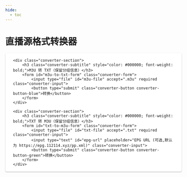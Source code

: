 ```yaml
---
hide:
  - toc
---
```


# 直播源格式转换器

<style>
/* 转换器容器的样式 */
.converter-container {
    background-color: #ffffff; /* 设置白色背景 */
    padding: 0.1rem 1.5rem; /* 设置内边距,上下0.1rem,左右1.5rem */
    border-radius: 4px; /* 添加圆角效果 */
    width: 100%; /* 设置宽度为100% */
    max-width: 100%; /* 确保不超过父容器宽度 */
    margin: 0.1rem 0; /* 上下外边距为1rem,左右为0 */
    box-shadow: 0 1px 3px rgba(0, 0, 0, 0.12), 0 1px 2px rgba(0, 0, 0, 0.24); /* 添加阴影效果 */
}

/* 转换器标题样式 */
.converter-title {
    font-size: 0.5rem; /* 设置字体大小 */
    font-weight: 500; /* 设置字体粗细 */
    margin-bottom: 1.5rem; /* 设置下外边距 */
    color: #3f51b5; /* 设置文字颜色为蓝色 */
}

/* 转换器各部分的样式 */
.converter-section {
    margin-bottom: 1rem; /* 设置下外边距,保持各部分之间的间距 */
}

/* 第一个部分的特殊样式 */
.converter-section:first-child {
    margin-top: -0.5rem; /* 为第一个部分添加负的上边距,减少顶部空间 */
}

/* 副标题样式 */
.converter-subtitle {
    font-size: 1.1rem; /* 设置字体大小 */
    font-weight: 500; /* 设置字体粗细 */
    margin-bottom: 0.75rem; /* 设置下外边距,减少副标题和表单之间的间距 */
    color: #424242; /* 设置文字颜色为深灰色 */
}

/* 表单样式 */
.converter-form {
    display: flex; /* 使用弹性布局 */
    flex-direction: column; /* 设置主轴方向为垂直 */
    gap: 0.75rem; /* 设置表单元素之间的间距 */
}

/* 输入框样式 */
.converter-input {
    width: 100%; /* 设置宽度为100% */
    padding: 0.6rem; /* 设置内边距 */
    border: 1px solid #e0e0e0; /* 设置边框样式 */
    border-radius: 4px; /* 添加圆角效果 */
    font-size: 0.9rem; /* 设置字体大小 */
    transition: border-color 0.2s; /* 添加边框颜色变化的过渡效果 */
}

/* 输入框焦点样式 */
.converter-input:focus {
    outline: none; /* 移除默认的焦点轮廓 */
    border-color: #3f51b5; /* 设置焦点时的边框颜色 */
}

/* 按钮通用样式 */
.converter-button {
    width: 100%; /* 设置宽度为100% */
    padding: 0.6rem; /* 设置内边距 */
    color: white; /* 设置文字颜色为白色 */
    border: none; /* 移除边框 */
    border-radius: 4px; /* 添加圆角效果 */
    font-size: 0.9rem; /* 设置字体大小 */
    font-weight: 500; /* 设置字体粗细 */
    cursor: pointer; /* 设置鼠标悬停时的光标样式 */
    transition: background-color 0.2s; /* 添加背景颜色变化的过渡效果 */
    margin-top: 0.25rem; /* 设置上外边距,减少按钮上方的额外间距 */
}

/* 蓝色按钮样式 */
.converter-button-blue {
    background-color: #3b82f6; /* 设置背景颜色为蓝色 */
}

/* 蓝色按钮悬停样式 */
.converter-button-blue:hover {
    background-color: #2563eb; /* 设置悬停时的背景颜色为深蓝色 */
}

/* 绿色按钮样式 */
.converter-button-green {
    background-color: #22c55e; /* 设置背景颜色为绿色 */
}

/* 绿色按钮悬停样式 */
.converter-button-green:hover {
    background-color: #16a34a; /* 设置悬停时的背景颜色为深绿色 */
}
</style>

<div class="converter-container">

    
    <div class="converter-section">
        <h3 class="converter-subtitle" style="color: #000000; font-weight: bold;">M3U 转 TXT（保留分组信息）</h3>
        <form id="m3u-to-txt-form" class="converter-form">
            <input type="file" id="m3u-file" accept=".m3u" required class="converter-input">
            <button type="submit" class="converter-button converter-button-blue">转换</button>
        </form>
    </div>

    <div class="converter-section">
        <h3 class="converter-subtitle" style="color: #000000; font-weight: bold;">TXT 转 M3U（保留分组信息）</h3>
        <form id="txt-to-m3u-form" class="converter-form">
            <input type="file" id="txt-file" accept=".txt" required class="converter-input">
            <input type="text" id="epg-url" placeholder="EPG URL (可选,默认为 https://epg.112114.xyz/pp.xml)" class="converter-input">
            <button type="submit" class="converter-button converter-button-green">转换</button>
        </form>
    </div>
</div>

<script>
function parseM3UToTXT(m3uContent) {
    console.log("Parsing M3U to TXT");
    const lines = m3uContent.split('\n');
    const channels = {};
    let currentGroup = '未分组';

    for (let i = 0; i < lines.length; i++) {
        const line = lines[i].trim();
        if (line.startsWith('#EXTINF:-1')) {
            const groupMatch = line.match(/group-title="([^"]*)"/);
            const nameMatch = line.match(/tvg-name="([^"]*)"/);
            const group = groupMatch ? groupMatch[1] : currentGroup;
            const name = nameMatch ? nameMatch[1] : line.split(',').pop();
            const url = lines[i + 1] ? lines[i + 1].trim() : '';

            if (!channels[group]) {
                channels[group] = [];
            }
            channels[group].push(`${name},${url}`);
            currentGroup = group;
        }
    }

    let txtContent = '';
    for (const [group, channelList] of Object.entries(channels)) {
        txtContent += `${group},#genre#\n`;
        txtContent += channelList.join('\n') + '\n\n';
    }

    return txtContent;
}

function convertTXTToM3U(txtContent, epgUrl) {
    console.log("Converting TXT to M3U");
    const defaultEpgUrl = "https://epg.112114.xyz/pp.xml";
    const lines = txtContent.split('\n');
    let m3uContent = `#EXTM3U x-tvg-url="${epgUrl || defaultEpgUrl}"\n`;
    let currentGenre = '未分类';

    for (const line of lines) {
        const trimmedLine = line.trim();
        if (trimmedLine.endsWith(',#genre#')) {
            currentGenre = trimmedLine.replace(',#genre#', '');
        } else if (trimmedLine && !trimmedLine.startsWith('#')) {
            const [channelName, channelUrl] = trimmedLine.split(',');
            const tvgLogo = `https://epg.112114.xyz/logo/${channelName}.png`;
            m3uContent += `#EXTINF:-1 group-title="${currentGenre}" tvg-name="${channelName}" tvg-logo="${tvgLogo}" epg-url="${epgUrl || defaultEpgUrl}",${channelName}\n`;
            m3uContent += `${channelUrl}\n`;
        }
    }

    return m3uContent;
}

function downloadFile(content, filename) {
    console.log("Downloading file:", filename);
    const blob = new Blob([content], { type: 'text/plain' });
    const url = URL.createObjectURL(blob);
    const a = document.createElement('a');
    a.href = url;
    a.download = filename;
    document.body.appendChild(a);
    a.click();
    document.body.removeChild(a);
    URL.revokeObjectURL(url);
}

function getCurrentDateTime() {
    const now = new Date();
    return now.getFullYear() +
           ('0' + (now.getMonth() + 1)).slice(-2) +
           ('0' + now.getDate()).slice(-2) +
           ('0' + now.getHours()).slice(-2) +
           ('0' + now.getMinutes()).slice(-2) +
           ('0' + now.getSeconds()).slice(-2);
}

function getFileNameWithoutExtension(filename) {
    return filename.split('.').slice(0, -1).join('.');
}

document.addEventListener('DOMContentLoaded', function() {
    console.log("DOM fully loaded");

    const m3uForm = document.getElementById('m3u-to-txt-form');
    const txtForm = document.getElementById('txt-to-m3u-form');

    if (m3uForm) {
        m3uForm.addEventListener('submit', function(e) {
            console.log("M3U to TXT form submitted");
            e.preventDefault();
            const file = document.getElementById('m3u-file').files[0];
            if (!file) {
                console.error("No file selected");
                return;
            }
            const reader = new FileReader();
            reader.onload = function(e) {
                const m3uContent = e.target.result;
                const txtContent = parseM3UToTXT(m3uContent);
                const originalName = getFileNameWithoutExtension(file.name);
                const newFileName = `${originalName}_${getCurrentDateTime()}.txt`;
                downloadFile(txtContent, newFileName);
            };
            reader.readAsText(file);
        });
    } else {
        console.error("M3U to TXT form not found");
    }

    if (txtForm) {
        txtForm.addEventListener('submit', function(e) {
            console.log("TXT to M3U form submitted");
            e.preventDefault();
            const file = document.getElementById('txt-file').files[0];
            if (!file) {
                console.error("No file selected");
                return;
            }
            const epgUrl = document.getElementById('epg-url').value.trim() || "https://epg.112114.xyz/pp.xml";
            const reader = new FileReader();
            reader.onload = function(e) {
                const txtContent = e.target.result;
                const m3uContent = convertTXTToM3U(txtContent, epgUrl);
                const originalName = getFileNameWithoutExtension(file.name);
                const newFileName = `${originalName}_${getCurrentDateTime()}.m3u`;
                downloadFile(m3uContent, newFileName);
            };
            reader.readAsText(file);
        });
    } else {
        console.error("TXT to M3U form not found");
    }
});
</script>